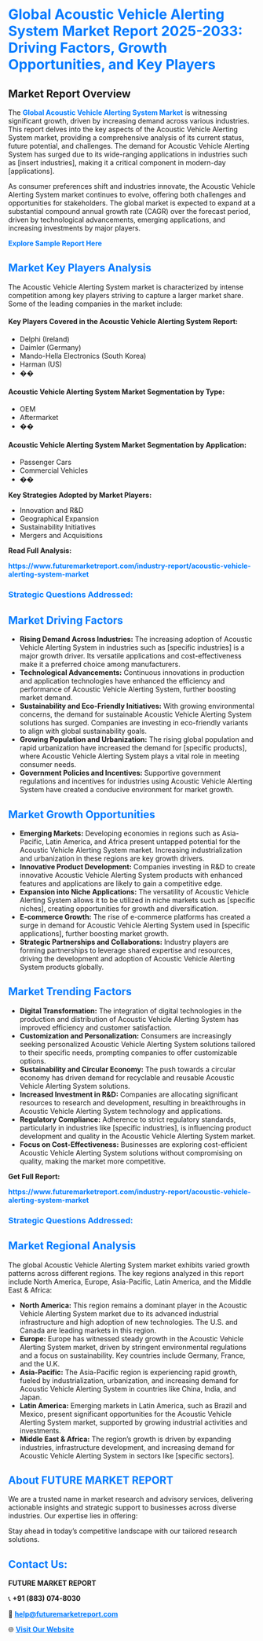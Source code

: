 <h1 style="color: #007BFF;">Global Acoustic Vehicle Alerting System Market Report 2025-2033: Driving Factors, Growth Opportunities, and Key Players</h1>

<section id="overview">
<h2>Market Report Overview</h2>
<p>The <a href="https://www.futuremarketreport.com/industry-report/acoustic-vehicle-alerting-system-market" style="color: #007BFF; text-decoration: none;"><strong>Global Acoustic Vehicle Alerting System Market</strong></a> is witnessing significant growth, driven by increasing demand across various industries. This report delves into the key aspects of the Acoustic Vehicle Alerting System market, providing a comprehensive analysis of its current status, future potential, and challenges. The demand for Acoustic Vehicle Alerting System has surged due to its wide-ranging applications in industries such as [insert industries], making it a critical component in modern-day [applications].</p>
<p>As consumer preferences shift and industries innovate, the Acoustic Vehicle Alerting System market continues to evolve, offering both challenges and opportunities for stakeholders. The global market is expected to expand at a substantial compound annual growth rate (CAGR) over the forecast period, driven by technological advancements, emerging applications, and increasing investments by major players.</p>
</section>

<section id="overview">
<p><a href="https://www.futuremarketreport.com/request-sample/reportId=118970" style="color: #007BFF; text-decoration: none;"><strong>Explore Sample Report Here</strong></a></p>
</section>

<section id="key-players">
<h2 style="color: #007BFF;">Market Key Players Analysis</h2>
<p>The Acoustic Vehicle Alerting System market is characterized by intense competition among key players striving to capture a larger market share. Some of the leading companies in the market include:</p>
<h4>Key Players Covered in the Acoustic Vehicle Alerting System Report:</h4>
<ul><li>Delphi (Ireland)</li><li>Daimler (Germany)</li><li>Mando-Hella Electronics (South Korea)</li><li>Harman (US)</li><li>��</li></ul>
<h4>Acoustic Vehicle Alerting System Market Segmentation by Type:</h4>
<ul><li>OEM</li><li>Aftermarket</li><li>��</li></ul>

<h4>Acoustic Vehicle Alerting System Market Segmentation by Application:</h4>
<ul><li>Passenger Cars</li><li>Commercial Vehicles</li><li>��</li></ul>
<p><strong>Key Strategies Adopted by Market Players:</strong></p>
<ul>
<li>Innovation and R&D</li>
<li>Geographical Expansion</li>
<li>Sustainability Initiatives</li>
<li>Mergers and Acquisitions</li>
</ul>
</section>

<section>
<p><strong>Read Full Analysis: </strong></p><a href="https://www.futuremarketreport.com/industry-report/acoustic-vehicle-alerting-system-market" style="color: #007BFF; text-decoration: none;"><strong>https://www.futuremarketreport.com/industry-report/acoustic-vehicle-alerting-system-market</strong></a>
<h3 style="color: #007BFF;">Strategic Questions Addressed:</h3>
</section>

<section id="driving-factors">
<h2 style="color: #007BFF;">Market Driving Factors</h2>
<ul>
<li><strong>Rising Demand Across Industries:</strong> The increasing adoption of Acoustic Vehicle Alerting System in industries such as [specific industries] is a major growth driver. Its versatile applications and cost-effectiveness make it a preferred choice among manufacturers.</li>
<li><strong>Technological Advancements:</strong> Continuous innovations in production and application technologies have enhanced the efficiency and performance of Acoustic Vehicle Alerting System, further boosting market demand.</li>
<li><strong>Sustainability and Eco-Friendly Initiatives:</strong> With growing environmental concerns, the demand for sustainable Acoustic Vehicle Alerting System solutions has surged. Companies are investing in eco-friendly variants to align with global sustainability goals.</li>
<li><strong>Growing Population and Urbanization:</strong> The rising global population and rapid urbanization have increased the demand for [specific products], where Acoustic Vehicle Alerting System plays a vital role in meeting consumer needs.</li>
<li><strong>Government Policies and Incentives:</strong> Supportive government regulations and incentives for industries using Acoustic Vehicle Alerting System have created a conducive environment for market growth.</li>
</ul>
</section>

<section id="growth-opportunities">
<h2 style="color: #007BFF;">Market Growth Opportunities</h2>
<ul>
<li><strong>Emerging Markets:</strong> Developing economies in regions such as Asia-Pacific, Latin America, and Africa present untapped potential for the Acoustic Vehicle Alerting System market. Increasing industrialization and urbanization in these regions are key growth drivers.</li>
<li><strong>Innovative Product Development:</strong> Companies investing in R&D to create innovative Acoustic Vehicle Alerting System products with enhanced features and applications are likely to gain a competitive edge.</li>
<li><strong>Expansion into Niche Applications:</strong> The versatility of Acoustic Vehicle Alerting System allows it to be utilized in niche markets such as [specific niches], creating opportunities for growth and diversification.</li>
<li><strong>E-commerce Growth:</strong> The rise of e-commerce platforms has created a surge in demand for Acoustic Vehicle Alerting System used in [specific applications], further boosting market growth.</li>
<li><strong>Strategic Partnerships and Collaborations:</strong> Industry players are forming partnerships to leverage shared expertise and resources, driving the development and adoption of Acoustic Vehicle Alerting System products globally.</li>
</ul>
</section>

<section id="trending-factors">
<h2 style="color: #007BFF;">Market Trending Factors</h2>
<ul>
<li><strong>Digital Transformation:</strong> The integration of digital technologies in the production and distribution of Acoustic Vehicle Alerting System has improved efficiency and customer satisfaction.</li>
<li><strong>Customization and Personalization:</strong> Consumers are increasingly seeking personalized Acoustic Vehicle Alerting System solutions tailored to their specific needs, prompting companies to offer customizable options.</li>
<li><strong>Sustainability and Circular Economy:</strong> The push towards a circular economy has driven demand for recyclable and reusable Acoustic Vehicle Alerting System solutions.</li>
<li><strong>Increased Investment in R&D:</strong> Companies are allocating significant resources to research and development, resulting in breakthroughs in Acoustic Vehicle Alerting System technology and applications.</li>
<li><strong>Regulatory Compliance:</strong> Adherence to strict regulatory standards, particularly in industries like [specific industries], is influencing product development and quality in the Acoustic Vehicle Alerting System market.</li>
<li><strong>Focus on Cost-Effectiveness:</strong> Businesses are exploring cost-efficient Acoustic Vehicle Alerting System solutions without compromising on quality, making the market more competitive.</li>
</ul>
</section>

<section>
<p><strong>Get Full Report: </strong></p><a href="https://www.futuremarketreport.com/industry-report/acoustic-vehicle-alerting-system-market" style="color: #007BFF; text-decoration: none;"><strong>https://www.futuremarketreport.com/industry-report/acoustic-vehicle-alerting-system-market</strong></a>
<h3 style="color: #007BFF;">Strategic Questions Addressed:</h3>
</section>


<section id="regional-analysis">
<h2 style="color: #007BFF;">Market Regional Analysis</h2>
<p>The global Acoustic Vehicle Alerting System market exhibits varied growth patterns across different regions. The key regions analyzed in this report include North America, Europe, Asia-Pacific, Latin America, and the Middle East & Africa:</p>
<ul>
<li><strong>North America:</strong> This region remains a dominant player in the Acoustic Vehicle Alerting System market due to its advanced industrial infrastructure and high adoption of new technologies. The U.S. and Canada are leading markets in this region.</li>
<li><strong>Europe:</strong> Europe has witnessed steady growth in the Acoustic Vehicle Alerting System market, driven by stringent environmental regulations and a focus on sustainability. Key countries include Germany, France, and the U.K.</li>
<li><strong>Asia-Pacific:</strong> The Asia-Pacific region is experiencing rapid growth, fueled by industrialization, urbanization, and increasing demand for Acoustic Vehicle Alerting System in countries like China, India, and Japan.</li>
<li><strong>Latin America:</strong> Emerging markets in Latin America, such as Brazil and Mexico, present significant opportunities for the Acoustic Vehicle Alerting System market, supported by growing industrial activities and investments.</li>
<li><strong>Middle East & Africa:</strong> The region’s growth is driven by expanding industries, infrastructure development, and increasing demand for Acoustic Vehicle Alerting System in sectors like [specific sectors].</li>
</ul>
</section>

<footer>
<h2 style="color: #007BFF;">About FUTURE MARKET REPORT</h2>
<p>We are a trusted name in market research and advisory services, delivering actionable insights and strategic support to businesses across diverse industries. Our expertise lies in offering:</p>

<p>Stay ahead in today’s competitive landscape with our tailored research solutions.</p>

<h2 style="color: #007BFF;">Contact Us:</h2>
<p><strong>FUTURE MARKET REPORT</strong></p>
<p>📞 <strong>+91 (883) 074-8030</strong></p>
<p>📧 <strong><a href="mailto:help@futuremarketreport.com" style="color: #007BFF;">help@futuremarketreport.com</a></strong></p>
<p>🌐 <strong><a href="https://www.futuremarketreport.com/" style="color: #007BFF;">Visit Our Website</a></strong></p>
</footer>
